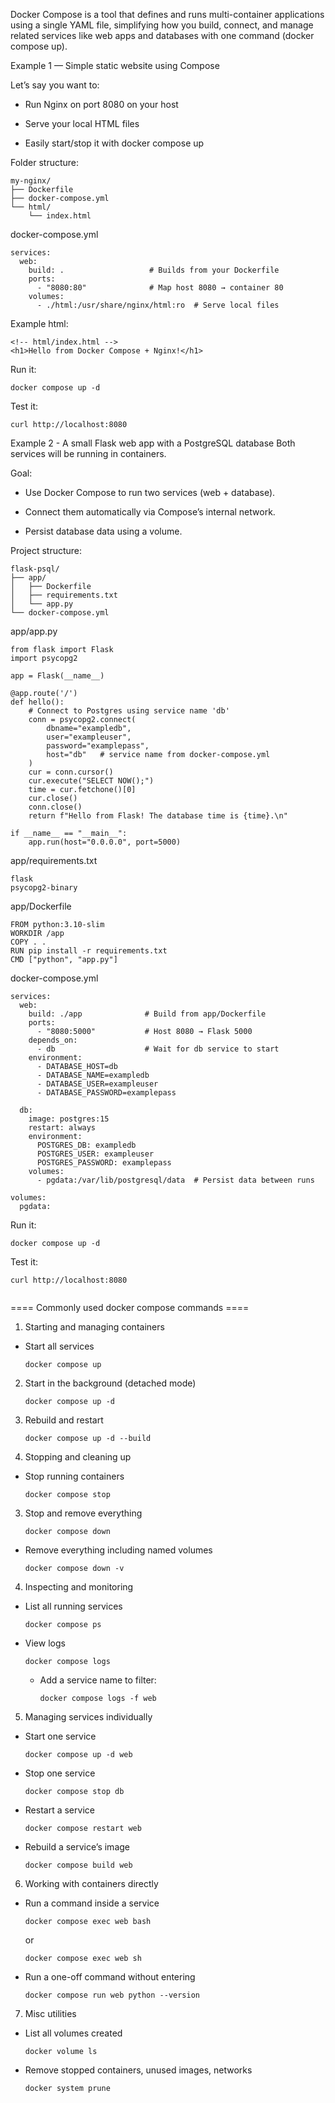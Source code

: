 Docker Compose is a tool that defines and runs multi-container applications using a single YAML file, simplifying how you build, connect, and manage related services like web apps and databases with one command (docker compose up).

Example 1 — Simple static website using Compose

Let’s say you want to:

- Run Nginx on port 8080 on your host

- Serve your local HTML files

- Easily start/stop it with docker compose up

Folder structure:
```
my-nginx/
├── Dockerfile
├── docker-compose.yml
└── html/
    └── index.html
```


docker-compose.yml
```
services:
  web:
    build: .                   # Builds from your Dockerfile
    ports:
      - "8080:80"              # Map host 8080 → container 80
    volumes:
      - ./html:/usr/share/nginx/html:ro  # Serve local files
```

Example html:
```
<!-- html/index.html -->
<h1>Hello from Docker Compose + Nginx!</h1>
```

Run it:
```
docker compose up -d
```

Test it:
```
curl http://localhost:8080
```

Example 2 - A small Flask web app with a PostgreSQL database
Both services will be running in containers.

Goal:
- Use Docker Compose to run two services (web + database).

- Connect them automatically via Compose’s internal network.

- Persist database data using a volume.

Project structure:
```
flask-psql/
├── app/
│   ├── Dockerfile
│   ├── requirements.txt
│   └── app.py
└── docker-compose.yml

```

app/app.py
```
from flask import Flask
import psycopg2

app = Flask(__name__)

@app.route('/')
def hello():
    # Connect to Postgres using service name 'db'
    conn = psycopg2.connect(
        dbname="exampledb",
        user="exampleuser",
        password="examplepass",
        host="db"   # service name from docker-compose.yml
    )
    cur = conn.cursor()
    cur.execute("SELECT NOW();")
    time = cur.fetchone()[0]
    cur.close()
    conn.close()
    return f"Hello from Flask! The database time is {time}.\n"

if __name__ == "__main__":
    app.run(host="0.0.0.0", port=5000)
```

app/requirements.txt
```
flask
psycopg2-binary
```

app/Dockerfile
```
FROM python:3.10-slim
WORKDIR /app
COPY . .
RUN pip install -r requirements.txt
CMD ["python", "app.py"]
```

docker-compose.yml
```
services:
  web:
    build: ./app              # Build from app/Dockerfile
    ports:
      - "8080:5000"           # Host 8080 → Flask 5000
    depends_on:
      - db                    # Wait for db service to start
    environment:
      - DATABASE_HOST=db
      - DATABASE_NAME=exampledb
      - DATABASE_USER=exampleuser
      - DATABASE_PASSWORD=examplepass

  db:
    image: postgres:15
    restart: always
    environment:
      POSTGRES_DB: exampledb
      POSTGRES_USER: exampleuser
      POSTGRES_PASSWORD: examplepass
    volumes:
      - pgdata:/var/lib/postgresql/data  # Persist data between runs

volumes:
  pgdata:
```

Run it:
```
docker compose up -d
```

Test it:
```
curl http://localhost:8080
```

```
```

==== Commonly used docker compose commands ====

1. Starting and managing containers
   
- Start all services

   ```docker compose up```

2. Start in the background (detached mode)

   ```docker compose up -d```

3. Rebuild and restart

   ```docker compose up -d --build```

2. Stopping and cleaning up
- Stop running containers

   ```docker compose stop```

3. Stop and remove everything

   ```docker compose down```

- Remove everything including named volumes

   ```docker compose down -v```

4. Inspecting and monitoring

- List all running services

   ```docker compose ps```

- View logs

   ```docker compose logs```

   - Add a service name to filter:

       ```docker compose logs -f web```

5. Managing services individually

- Start one service

   ```docker compose up -d web```

- Stop one service

   ```docker compose stop db```

- Restart a service

   ```docker compose restart web```

- Rebuild a service’s image

   ```docker compose build web```

6. Working with containers directly

- Run a command inside a service

   ```docker compose exec web bash```

  or 

   ```docker compose exec web sh```


- Run a one-off command without entering

  ```docker compose run web python --version```

7. Misc utilities
   
- List all volumes created

   ```docker volume ls```

- Remove stopped containers, unused images, networks

   ```docker system prune```

